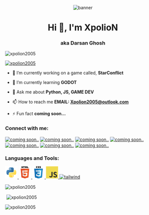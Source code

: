<p align = "center">
<img src="https://user-images.githubusercontent.com/69487958/129805905-168fd73e-1d25-42fe-ac49-e757a584c338.gif" alt="banner">
</p>

<h1 align="center">Hi 👋, I'm XpolioN</h1>
<h3 align="center">aka Darsan Ghosh</h3>

<p align="left"> <img src="https://komarev.com/ghpvc/?username=xpolion2005&label=Profile%20views&color=23e781&style=flat-square" alt="xpolion2005" /> </p>

<p align="left"> <a href="https://github.com/ryo-ma/github-profile-trophy"><img src="https://github-profile-trophy.vercel.app/?username=xpolion2005" alt="xpolion2005" /></a> </p>

- 🔭 I’m currently working on a game called, **StarConflict**

- 🌱 I’m currently learning **GODOT**

- 💬 Ask me about **Python, JS, GAME DEV**

- 📫 How to reach me **EMAIL: Xpolion2005@outlook.com**

- ⚡ Fun fact **coming soon...**

<h3 align="left">Connect with me:</h3>
<p align="left">
<a href="https://codepen.io/coming soon.." target="blank"><img align="center" src="https://raw.githubusercontent.com/rahuldkjain/github-profile-readme-generator/master/src/images/icons/Social/codepen.svg" alt="coming soon.." height="30" width="40" /></a>
<a href="https://www.linkedin.com/in/xpolion/" target="blank"><img align="center" src="https://raw.githubusercontent.com/rahuldkjain/github-profile-readme-generator/master/src/images/icons/Social/linked-in-alt.svg" alt="coming soon.." height="30" width="40" /></a>
<a href="https://stackoverflow.com/users/coming soon.." target="blank"><img align="center" src="https://raw.githubusercontent.com/rahuldkjain/github-profile-readme-generator/master/src/images/icons/Social/stack-overflow.svg" alt="coming soon.." height="30" width="40" /></a>
<a href="https://instagram.com/coming soon.." target="blank"><img align="center" src="https://raw.githubusercontent.com/rahuldkjain/github-profile-readme-generator/master/src/images/icons/Social/instagram.svg" alt="coming soon.." height="30" width="40" /></a>
<a href="https://www.youtube.com/c/coming soon.." target="blank"><img align="center" src="https://raw.githubusercontent.com/rahuldkjain/github-profile-readme-generator/master/src/images/icons/Social/youtube.svg" alt="coming soon.." height="30" width="40" /></a>
<a href="https://leetcode.com/XpolioN2005/" target="blank"><img align="center" src="https://raw.githubusercontent.com/rahuldkjain/github-profile-readme-generator/master/src/images/icons/Social/leet-code.svg" alt="coming soon.." height="30" width="40" /></a>
<a href="https://discord.gg/coming soon.." target="blank"><img align="center" src="https://raw.githubusercontent.com/rahuldkjain/github-profile-readme-generator/master/src/images/icons/Social/discord.svg" alt="coming soon.." height="30" width="40" /></a>
</p>

<h3 align="left">Languages and Tools:</h3>
<p align="left"><a href="https://www.python.org" target="_blank" rel="noreferrer"> <img src="https://raw.githubusercontent.com/devicons/devicon/master/icons/python/python-original.svg" alt="python" width="40" height="40"/> </a> <a href="https://www.w3.org/html/" target="_blank" rel="noreferrer"> <img src="https://raw.githubusercontent.com/devicons/devicon/master/icons/html5/html5-original-wordmark.svg" alt="html5" width="40" height="40"/> </a> <a href="https://www.w3schools.com/css/" target="_blank" rel="noreferrer"> <img src="https://raw.githubusercontent.com/devicons/devicon/master/icons/css3/css3-original-wordmark.svg" alt="css3" width="40" height="40"/> </a>  <a href="https://developer.mozilla.org/en-US/docs/Web/JavaScript" target="_blank" rel="noreferrer"> <img src="https://raw.githubusercontent.com/devicons/devicon/master/icons/javascript/javascript-original.svg" alt="javascript" width="40" height="40"/> </a> <a href="https://tailwindcss.com/" target="_blank" rel="noreferrer"> <img src="https://www.vectorlogo.zone/logos/tailwindcss/tailwindcss-icon.svg" alt="tailwind" width="40" height="40"/> </a> </p>

<p><img align="center" src="https://github-readme-stats.vercel.app/api/top-langs?username=xpolion2005&show_icons=true&theme=onedark&hide_border=true&locale=en&layout=compact" alt="xpolion2005" /></p>

<p>&nbsp;<img align="center" src="https://github-readme-stats.vercel.app/api?username=xpolion2005&show_icons=true&theme=onedark&hide_border=true&locale=en" alt="xpolion2005" /></p>

<p><img align="center" src="https://github-readme-streak-stats.herokuapp.com/?user=xpolion2005&theme=dark" alt="xpolion2005" /></p>
